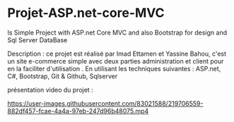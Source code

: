 # Projet-ASP.net-core-MVC
Is Simple Project with ASP.net Core MVC and also Bootstrap for design and Sql Server DataBase



Description : ce projet est réalisé par Imad Ettamen et Yassine Bahou, c'est un site e-commerce simple avec deux parties administration et client pour en la faciliter d'utilisation . En utilisant les techniques suivantes : ASP.net, C#, Bootstrap, Git & Github, Sqlserver




présentation video du projet :

https://user-images.githubusercontent.com/83021588/219706559-882df457-fcae-4a4a-97eb-247d96b48075.mp4



